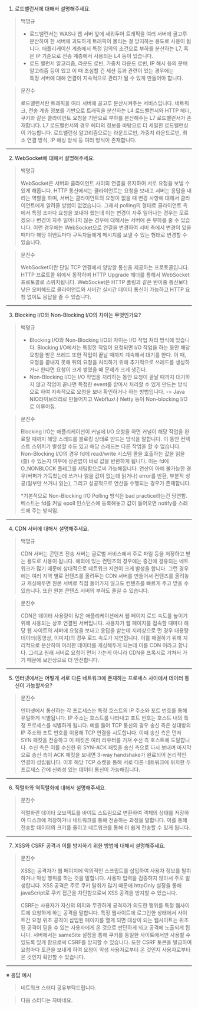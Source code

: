 1. 로드밸런서에 대해서 설명해주세요.
> 백명규
> 
> - 로드밸런서는 WAS나 웹 서버 앞에 세워두어 트래픽을 여러 서버에 골고루 분산하여 한 서버에 과도하게 트래픽이 몰리는 걸 방지하는 용도로 사용이 됩니다.
>  애플리케이션 계층에서 특정 임의의 조건으로 부하를 분산하는 L7, 혹은 IP 기준으로 전송 계층에서 사용되는 L4 등이 있습니다.
> - 로드 밸런서 알고리즘, 라운드 로빈, 가중치 라운드 로빈, IP 해시 등의 분배 알고리즘 등이 있고 이 때 조심할 건 세션 등과 관련이 있는 경우에는\
> 특정 서버에 대해 연결이 지속적으로 관리가 될 수 있게 만들어야 합니다.

> 문진수
> 
> 로드밸런서란 트래픽을 여러 서버에 골고루 분산시켜주는 서비스입니다. 네트워크, 전송 계층 정보를 기반으로 트래픽을 분산하는 L4 로드밸런서와 HTTP 헤더, 쿠키와 같은 클라이언트 요청을 기반으로 부하를 분산해주는 L7 로드밸런서가 존재합니다. L7 로드밸런서의 경우 헤더의 정보를 바탕으로 더 세밀한 로드밸런싱이 가능합니다. 로드밸런싱 알고리즘으로는 라운드로빈, 가중치 라운드로빈, 최소 연결 방식, IP 해싱 방식 등 여러 방식이 존재합니다.


---
2. WebSocket에 대해서 설명해주세요.

> 백명규
> 
> WebSocket은 서버와 클라이언트 사이의 연결을 유지하여 서로 요청을 보낼 수 있게 해줍니다.
> HTTP 통신에서는 클라이언트는 요청을 보내고 서버는 응답을 내리는 역할을 하며,
> 서버는 클라이언트의 요청이 없을 때 변경 사항에 대해서 클라이언트에게 알려줄 방법이 없었습니다.
> 그래서 polling의 형태로 클라이언트 측에서 특정 초마다 요청을 보내야 했는데 이는 변경이 자주 일어나는 경우는 모르겠으나 변경이 자주 일어나지 않는 경우에 대해서는 서버에 큰 부하를 줄 수 있습니다.
> 이런 경우에는 WebSocket으로 연결을 변경하여 서버 측에서 변경이 있을 때마다 해당 이벤트마다 구독자들에게 메시지를 보낼 수 있는 형태로 변경할 수 있습니다.

> 문진수
> 
> WebSocket이란 단일 TCP 연결에서 양방향 통신을 제공하는 프로토콜입니다. HTTP 프로토콜 위에서 동작하며 HTTP Upgrade 헤더를 통해서 WebSocket 프로토콜로 스위치됩니다. WebSocket은 HTTP 폴링과 같은 반이중 통신보다 낮은 오버헤드로 클라이언트와 서버간 실시간 데이터 통신이 가능하고 HTTP 요청 없이도 응답을 줄 수 있습니다.

---
3. Blocking I/O와 Non-Blocking I/O의 차이는 무엇인가요?

> 백명규
> 
> - Blocking I/O와 Non-Blocking I/O의 차이는 I/O 작업 처리 방식에 있습니다.
> Blocking I/O에서는 특정한 작업이 요청되면 I/O 작업을 하는 동안 해당 요청을 받은 쓰레드 또한 작업이 끝날 때까지 계속해서 대기를 한다.
> 이 때, 요청을 끝내지 못해 뒤의 요청을 처리하기 위해 추가적으로 쓰레드를 생성하거나 한다면 요청이 크게 쌓였을 때 문제가 크게 생긴다.
> - Non-Blocking I/O는 I/O 작업을 처리하는 동안 요청이 끝날 때까지 대기하지 않고 작업이 끝나면 특정한 event를 받아서 처리할 수 있게 만드는 방식으로 하여 지속적으로 요청을 보내 확인하거나 하는 방법입니다.
> -> Java NIO라이브러리로 만들어지고 Webflux나 Netty 등이 Non-blocking I/O로 이루어짐.

> 문진수
> 
> Blocking I/O는 애플리케이션이 커널에 I/O 요청을 하면 커널이 해당 작업을 완료할 때까지 해당 스레드를 블로킹 상태로 만드는 방식을 말합니다. 이 동안 컨텍스트 스위치가 발생할 수도 있고 해당 스레드는 다른 작업을 할 수 없습니다. Non-Blocking I/O의 경우 fd에 read/write 시스템 콜을 호출하는 값을 읽을(쓸) 수 있는지 여부에 상관없이 바로 값을 반환하게 됩니다. 이는 fd에 O_NONBLOCK 플레그를 세팅함으로써 가능해집니다. 연산이 아예 불가능한 경우(버퍼가 가득찼는데 쓰거나 읽을 값이 없는데 읽거나) error를 반환, 부분적 성공(일부만 쓰거나 읽는), 그리고 성공적으로 연산을 수행되는 경우가 존재합니다.
> 
> *기본적으로 Non-Blocking I/O Polling 방식은 bad practice라는건 당연함. 베스트는 fd를 커널 epoll 인스턴스에 등록해놓고 값이 들어오면 notify를 스레드에 주는 방식임.

---
4. CDN 서버에 대해서 설명해주세요.
> 백명규
> 
> CDN 서버는 콘텐츠 전송 서버는 글로벌 서비스에서 주로 파일 등을 저장하고 받는 용도로 사용이 됩니다.
> 해외에 있는 컨텐츠의 경우에는 중간에 경유되는 네트워크가 많기 때문에 상대적으로 네트워크 지연이 크게 발생을 합니다.
> 그런 경우에는 여러 지역 별로 컨텐츠를 올려두는 CDN 서버를 만들어서 컨텐츠를 올려놓고 캐싱해두면 원본 서버로 직접 들어가지 않고도 컨텐츠를 빠르게 주고 받을 수 있습니다.
> 또한 원본 콘텐츠 서버의 부하도 줄일 수 있습니다.

> 문진수
> 
> CDN은 데이터 사용량이 많은 애플리케이션에서 웹 페이지 로드 속도를 높이기 위해 사용되는 상호 연결된 서버입니다. 사용자가 웹 페이지를 접속할 때마다 해당 웹 사이트의 서버에 요청을 보내고 응답을 받는데 지리상으로 먼 경우 대용량 데이터(동영상, 이미지)의 경우 로드 속도가 지연됩니다. 이를 해결하기 위해 지리적으로 분산하여 이러한 데이터를 캐싱해두게 되는데 이를 CDN 이라고 합니다. 그리고 원래 서버로 요청이 먼저 가는게 아니라 CDN을 프록시로 거쳐서 가기 때문에 보안상으로 더 안전합니다.

---
5. 인터넷에서는 어떻게 서로 다른 네트워크에 존재하는 프로세스 사이에서 데이터 통신이 가능할까요?

> 문진수
>
> 인터넷에서 통신하는 각 프로세스는 특정 호스트의 IP 주소와 포트 번호를 통해 유일하게 식별됩니다. IP 주소는 호스트를 나타내고 포트 번호는 호스트 내의 특정 프로세스를 식별하게 됩니다. 예를 들어 TCP 통신의 경우 송신 측은 상대방의 IP 주소와 포트 번호를 이용해 TCP 연결을 시도합니다. 이때 송신 측은 먼저 SYN 패킷을 전송하고 이 패킷은 여러 라우터를 거쳐 수신 측 호스트에 도달합니다. 수신 측은 이를 수신한 뒤 SYN-ACK 패킷을 송신 측으로 다시 보내며 마지막으로 송신 측이 ACK 패킷을 보내면 3-way handshake가 완료되어 논리적인 연결이 성립됩니다. 이후 해당 TCP 소켓을 통해 서로 다른 네트워크에 위치한 두 프로세스 간에 신뢰성 있는 데이터 통신이 가능해집니다.

---
6. 직렬화와 역직렬화에 대해서 설명해주세요.

> 문진수
>
> 직렬화란 데이터 오브젝트를 바이트 스트림으로 변환하여 객체의 상태를 저장하여 디스크에 저장하거나 네트워크를 통해 전송하는 과정을 말합니다. 이를 통해 전송할 데이터의 크기를 줄이고 네트워크를 통해 더 쉽게 전송할 수 있게 됩니다. 

---
7. XSS와 CSRF 공격과 이를 방지하기 위한 방법에 대해서 설명해주세요.

> 문진수
>
> XSS는 공격자가 웹 페이지에 악의적인 스크립트를 삽입하여 사용자 정보를 탈취하거나 악성 행위를 하는 것을 말합니다. 사용자 입력을 검증하지 않아서 주로 발생합니다. XSS 공격은 주로 쿠키 탈취가 많기 때문에 httpOnly 설정을 통해 javaScript로 쿠키 접근을 차단함으로써 XSS 공격을 방지할 수 있습니다.
>
> CSRF는 사용자가 자신의 의지와 무관하게 공격자가 의도한 행위를 특정 웹사이트에 요청하게 하는 공격을 말합니다. 특정 웹사이트에 로그인한 상태에서 사이트간 요청 위조 공격이 삽입된 페이지를 열게 되면 대상이 되는 웹사이트는 위조된 공격이 믿을 수 있는 사용자에게 온 것으로 판단하게 되고 공격에 노출되게 됩니다. 서버에서는 sameSite 설정을 통해 쿠키를 동일한 사이트에서만 사용할 수 있도록 있게 함으로써 CSRF를 방지할 수 있습니다. 또한 CSRF 토큰을 발급하여 요청마다 토큰을 보내게 하여 요청이 악성 사용자로부터 온 것인지 사용자로부터 온 것인지 확인할 수 있습니다.

---

※ 응답 예시

> 네트워크 스터디 공유부탁드립니다.

> 다음 스터디는 자바네요.
